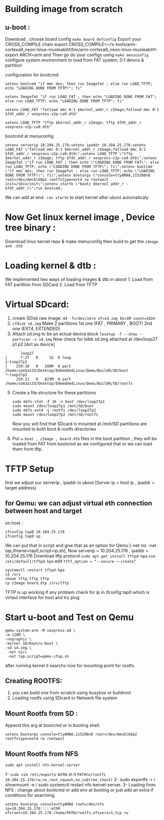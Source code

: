 # Building image from scratch

## u-boot :

Download , choose board config ```make board_defconfig``` 
Export your CROSS_COMPILE chain 
export CROSS_COMPILE=~/x-tools/arm-cortexa9_neon-linux-musleabihf/bin/arm-cortexa9_neon-linux-musleabihf-
export ARCH=arm
and Then go do your configs using ```make menuconfig```
configure system environment to load from FAT system, 0:1 deivce & partition 

configuration for bootcmd:

```
setenv bootcmd "if mmc dev; then run Imagefat ; else run LOAD_TFTP; echo "LOADING DONE FROM TFTP!"; fi"

setenv Imagefat "if run LOAD_FAT ; then echo "LOADING DONE FROM FAT"; else run LOAD_TFTP; echo "LOADING DONE FROM TFTP"; fi"

setenv LOAD_FAT "fatload mmc 0:1 $kernel_addr_r zImage;fatload mmc 0:1 $fdt_addr_r vexpress-v2p-ca9.dtb"

setenv LOAD_TFTP "tftp $kernel_addr_r zImage; tftp $fdt_addr_r vexpress-v2p-ca9.dtb"
```
bootcmd at menuconfig
```shell
setenv serverip 10.204.25.178;setenv ipaddr 10.204.25.176;setenv LOAD_FAT \"fatload mmc 0:1 $kernel_addr_r zImage;fatload mmc 0:1 $fdt_addr_r vexpress-v2p-ca9.dtb\";setenv LOAD_TFTP \"tftp $kernel_addr_r zImage; tftp $fdt_addr_r vexpress-v2p-ca9.dtb\";setenv Imagefat \"if run LOAD_FAT ; then echo \"LOADING DONE FROM FAT\"; else run LOAD_TFTP; echo \"LOADING DONE FROM TFTP\"; fi\";setenv bootcmd \"if mmc dev; then run Imagefat ; else run LOAD_TFTP; echo \"LOADING DONE FROM TFTP!\"; fi\";setenv bootargs \"console=ttyAMA0,115200n8 root=/dev/mmcblk0p2 rootfstype=ext4 rw rootwait init=/sbin/init\";setenv startk \"bootz $kernel_addr_r - $fdt_addr_r\";run bootcmd;
```
We can add at end:` run startk` to start kernel after uboot automaticaly

# Now Get linux kernel image , Device tree binary :
  Download linux kernel repo & make menuconfig then build to get the ```zImage and .dtb```
# Loading kernel & dtb :
  We implemented two ways of loading images & dtb in uboot 
    1. Load from FAT partition from SDCard
    2. Load from TFTP
# Virtual SDcard:
  1. create SDisk raw image:
      ```dd -f=/dev/zero of=sd.img bS=1M count=1024```
  2. ```cfdisk sd.img``` Make 2 partitions 1st one (FAT , PRIMARY , BOOT) 2nd one (EXT4, EXTENDED)
  3. Attach sd.img to be an actual device block
      ```losetup -f --show --partscan -v sd.img```
      Now check for lslbk sd.img attached at /dev/loop27 p1 p2  [Act as device]

```     
       loop27
│      7:27   0     1G  0 loop 
├─loop27p1
│    259:10   0   200M  0 part /home/som3a133/Desktop/EmbeddedLinux/Qemu/BuildR/SD/boot
└─loop27p2
     259:11   0   823M  0 part /home/som3a133/Desktop/EmbeddedLinux/Qemu/BuildR/SD/rootfs
```
 
  5. Create a file structure for these partitions
      ```
      sudo mkfs.vfat -F 16 -n boot /dev/loop27p1
      sudo mount /dev/loop27p1 /mnt/SD/boot
      sudo mkfs.ext4 -L rootfs /dev/loop27p2
      sudo mount /dev/loop27p2 /mnt/SD/rootfs
      ```
      Now you will find that SDcard is mounted at /mnt/SD partitions are mounted to both boot & rootfs directories
 
  6. Put ```u-boot , zImage , board.dtb``` files in the boot partition , they will be loaded from FAT from bootcmd as
     we configured that or we can load them from tftp.
     
  # TFTP Setup
  
  first we adjust our serverip , ipaddr in uboot [Server ip = host ip , ipaddr = target address]
  ## for Qemu: we can adjust virtual eth connection between host and target
  on host : 
  ```
  ifconfig tap0 10.204.25.178
  ifconfig tap0 up
  ```
  We can put that in script and give that as an option for Qemu [-net nic -net tap,ifname=tap0,script=ip.sh], Now        serverip = 10.204.25.178 , ipaddr = 10.204.25.176 
  Download tftp protocol
  ```sudo apt-get install tftpd-hpa```
  ```vim /etc/default/tftpd-hpa``` edit ```tftf_option = “--secure –-create”```
  ```
  systemctl restart tftpd-hpa
  cd /srv
  chown tftp:tftp tftp
  cp zImage board.dtp /srv/tftp
  ```
  TFTP is up working if any problem check for ip in ifconfig tap0 which is virtaul interface for host and try ping
# Start u-boot and Test on Qemu 
```
qemu-system-arm -M vexpress-a9 \
-m 128M \
-nographic \
-kernel SD/boot/u-boot \
-sd sd.img \
 -net nic\
 -net tap,script=qemu-ifup.sh
```
after running kernel it searchs now for mounting point for rootfs.
## Creating ROOTFS:
  1. you can build one from scratch using busybox or buildroot
  2. Loading rootfs using SDcard or Network file system
     
## Mount Rootfs from SD  :
  Append this arg at bootcmd or in booting shell:
  ```
  setenv bootargs console=ttyAMA0,115200n8 root=/dev/mmcblk0p2 rootfstype=ext4 rw rootwait
  ```
  
     

## Mount Rootfs from NFS 
 ```
sudo apt install nfs-kernel-server
```
1- ```sudo vim /etc/exports``` write in it ```PATHto/rootfs 10.204.25.176(rw,no_root_squash,no_subtree_check)```
2- sudo exportfs -r / showmount -e / sudo systemctl restart nfs-kernel-server.
3- Loading from NFS :
change uboot bootcmd or add env at booting or just add an extra if conditions for searching.
```
setenv bootargs console=ttyAMA0 root=/dev/nfs ip=10.204.25.176:::::eth0 nfsroot=10.204.25.178:/home/PATH/rootfs,nfsvers=3,tcp rw
```



  

      




